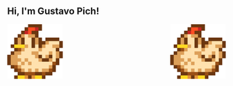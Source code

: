 ## Hi, I'm Gustavo Pich!
![Descrição do GIF](chicken-stardew-valley.gif)
<img src="chicken-stardew-valley.gif" alt="Descrição do GIF" style="float: right; margin-left: 10px;" />
